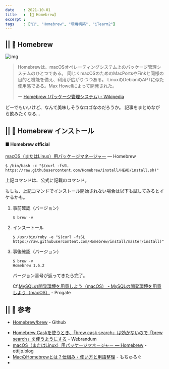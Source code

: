 ```yaml
---
date    : 2021-10-01
title   : 【🍺 Homebrew】
excerpt :
tags    : ["🍺", "Homebrew", "環境構築", "iTearm2"]
---
```

## || 🍺 Homebrew
![img](https://brew.sh/assets/img/homebrew-social-card.png)
> Homebrewは、macOSオペレーティングシステム上のパッケージ管理システムのひとつである。
> 同じくmacOSのためのMacPortsやFinkと同様の目的と機能を備え、利用が広がりつつある。
> LinuxのDebianのAPTに似た使用感である。Max Howellによって開発された。
>
> ー [Homebrew (パッケージ管理システム) - Wikipedia](https://ja.wikipedia.org/wiki/Homebrew_(%E3%83%91%E3%83%83%E3%82%B1%E3%83%BC%E3%82%B8%E7%AE%A1%E7%90%86%E3%82%B7%E3%82%B9%E3%83%86%E3%83%A0))

どーでもいいけど、なんて美味しそうなロゴなのだろうか。
記事をまとめながら飲みたくなる…

## || 🍺 Homebrew インストール

#### ■ Homebrew official
[macOS（またはLinux）用パッケージマネージャー](https://brew.sh/index_ja) — Homebrew
```SHELL
$ /bin/bash -c "$(curl -fsSL https://raw.githubusercontent.com/Homebrew/install/HEAD/install.sh)"
```
上記コマンドは、公式に記載のコマンド。

もしも、上記コマンドでインストール開始されない場合は以下も試してみるとイケるかも。

1. 事前確認（バージョン）
    ```shell
    $ brew -v
    ```
2. インスートール
    ```shell
    $ /usr/bin/ruby -e "$(curl -fsSL https://raw.githubusercontent.com/Homebrew/install/master/install)"
    ```
3. 事後確認（バージョン）
    ```shell
    $ brew -v
    Homebrew 1.6.2
    ```
    バージョン番号が返ってきたら完了。

    Cf.[MySQLの開発環境を用意しよう（macOS） - MySQLの開発環境を用意しよう（macOS）](https://prog-8.com/docs/mysql-env#document-page--2) - Progate


## || 🔗 参考
* [Homebrew/brew](https://github.com/Homebrew/brew) - Github
+ [Homebrew Caskを使うとき、「brew cask search」は効かないので「brew search」を使うようにする](https://webrandum.net/homebrew-cask-search/) - Webrandum
+ [macOS（またはLinux）用パッケージマネージャー — Homebrew](https://blog.ottijp.com/2020/05/23/homebrew/) - ottijp.blog
+ [MacのHomebrewとは？仕組み・使い方と用語整理](https://blog.mothule.com/mac/homebrew/mac-homebrew-basic) - もちゅろぐ
+ []()
